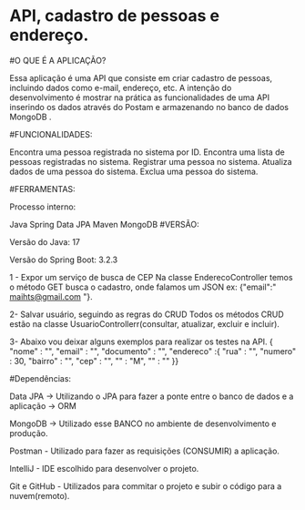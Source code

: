# API, cadastro de pessoas e endereço.




#O QUE É A APLICAÇÃO?

Essa aplicação é uma API que consiste em criar cadastro de pessoas, incluindo dados como e-mail, endereço, etc. A intenção do desenvolvimento é mostrar na prática as funcionalidades de uma API inserindo os dados através do Postam e armazenando no banco de dados MongoDB .

#FUNCIONALIDADES:

Encontra uma pessoa registrada no sistema por ID. Encontra uma lista de pessoas registradas no sistema. Registrar uma pessoa no sistema. Atualiza dados de uma pessoa do sistema. Exclua uma pessoa do sistema.

#FERRAMENTAS:

Processo interno:

Java
Spring Data JPA
Maven
MongoDB
#VERSÃO:

Versão do Java: 17

Versão do Spring Boot: 3.2.3

1 - Expor um serviço de busca de CEP Na classe EnderecoController temos o método GET busca o cadastro, onde falamos um JSON ex: {"email":" maihts@gmail.com "}.

2- Salvar usuário, seguindo as regras do CRUD Todos os métodos CRUD estão na classe UsuarioControllerr(consultar, atualizar, excluir e incluir).

3- Abaixo vou deixar alguns exemplos para realizar os testes na API. { "nome" : "", "email" : "", "documento" : "", "endereco" :{ "rua" : "", "numero" : 30, "bairro" : "", "cep" : "", "" : "M", "" : "" }}

#Dependências:

Data JPA -> Utilizando o JPA para fazer a ponte entre o banco de dados e a aplicação -> ORM

MongoDB -> Utilizado esse BANCO no ambiente de desenvolvimento e produção.

Postman - Utilizado para fazer as requisições (CONSUMIR) a aplicação.

IntelliJ - IDE escolhido para desenvolver o projeto.

Git e GitHub - Utilizados para commitar o projeto e subir o código para a nuvem(remoto).
